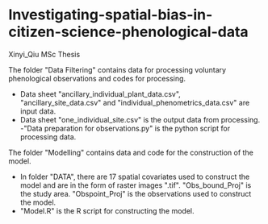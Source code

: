 # Investigating-spatial-bias-in-citizen-science-phenological-data
Xinyi_Qiu MSc Thesis 

The folder "Data Filtering" contains data for processing voluntary phenological observations and codes for processing.
- Data sheet "ancillary_individual_plant_data.csv", "ancillary_site_data.csv" and "individual_phenometrics_data.csv" are input data.
- Data sheet "one_individual_site.csv" is the output data from processing.
-"Data preparation for observations.py" is the python script for processing data.

The folder "Modelling" contains data and code for the construction of the model.
- In folder "DATA", there are 17 spatial covariates used to construct the model and are in the form of raster images ".tif". "Obs_bound_Proj" is the study area. "Obspoint_Proj" is the observations used to construct the model.
- "Model.R" is the R script for constructing the model.
